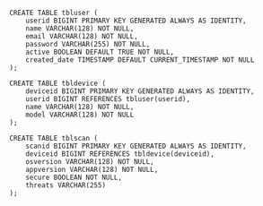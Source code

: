     CREATE TABLE tbluser (
        userid BIGINT PRIMARY KEY GENERATED ALWAYS AS IDENTITY,
        name VARCHAR(128) NOT NULL,
        email VARCHAR(128) NOT NULL,
        password VARCHAR(255) NOT NULL,
        active BOOLEAN DEFAULT TRUE NOT NULL,
        created_date TIMESTAMP DEFAULT CURRENT_TIMESTAMP NOT NULL
    );

    CREATE TABLE tbldevice (
        deviceid BIGINT PRIMARY KEY GENERATED ALWAYS AS IDENTITY,
        userid BIGINT REFERENCES tbluser(userid),
        name VARCHAR(128) NOT NULL,
        model VARCHAR(128) NOT NULL
    );

    CREATE TABLE tblscan (
        scanid BIGINT PRIMARY KEY GENERATED ALWAYS AS IDENTITY,
        deviceid BIGINT REFERENCES tbldevice(deviceid),
        osversion VARCHAR(128) NOT NULL,
        appversion VARCHAR(128) NOT NULL,
        secure BOOLEAN NOT NULL,
        threats VARCHAR(255)
    );
